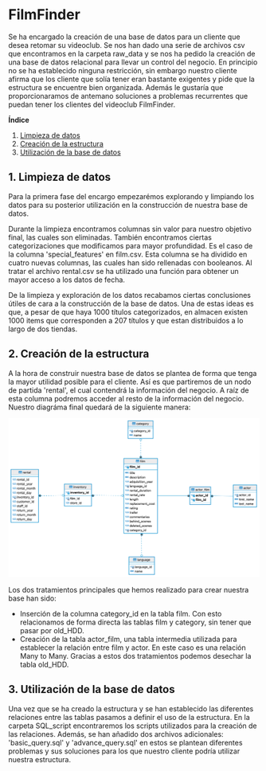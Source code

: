 # FilmFinder

Se ha encargado la creación de una base de datos para un cliente que desea retomar su videoclub. Se nos han dado una serie de archivos csv que encontramos en la carpeta raw_data y se nos ha pedido la creación de una base de datos relacional para llevar un control del negocio. En principio no se ha establecido ninguna restricción, sin embargo nuestro cliente afirma que los cliente que solía tener eran bastante exigentes y pide que la estructura se encuentre bien organizada. Además le gustaría que proporcionaramos de antemano soluciones a problemas recurrentes que puedan tener los clientes del videoclub FilmFinder.



**Índice**

1. [Limpieza de datos](#id1)
2. [Creación de la estructura](#id2)
3. [Utilización de la base de datos](#id3)

<div id='id1' />

## 1. Limpieza de datos

Para la primera fase del encargo empezarémos explorando y limpiando los datos para su posterior utilización en la construcción de nuestra base de datos.

Durante la limpieza encontramos columnas sin valor para nuestro objetivo final, las cuales son eliminadas. También encontramos ciertas categorizaciones que modificamos para mayor profundidad. Es el caso de la columna 'special_features' en film.csv. Esta columna se ha dividido en cuatro nuevas columnas, las cuales han sido rellenadas con booleanos. Al tratar el archivo rental.csv se ha utilizado una función para obtener un mayor acceso a los datos de fecha.

De la limpieza y exploración de los datos recabamos ciertas conclusiones útiles de cara a la construcción de la base de datos. Una de estas ideas es que, a pesar de que haya 1000 títulos categorizados, en almacen existen 1000 items que corresponden a 207 títulos y que estan distribuidos a lo largo de dos tiendas.

<div id='id2' />

## 2. Creación de la estructura

A la hora de construir nuestra base de datos se plantea de forma que tenga la mayor utilidad posible para el cliente. Así es que partiremos de un nodo de partida 'rental', el cual contendrá la información del negocio. A raíz de esta columna podremos acceder al resto de la información del negocio. Nuestro diagráma final quedará de la siguiente manera:

![diagráma](https://github.com/jvr0/3.5-blockbuster/blob/main/img/FilmFinder.png)

Los dos tratamientos principales que hemos realizado para crear nuestra base han sido:
- Inserción de la columna category_id en la tabla film. Con esto relacionamos de forma directa las tablas film y category, sin tener que pasar por old_HDD.
- Creación de la tabla actor_film, una tabla intermedia utilizada para establecer la relación entre film y actor. En este caso es una relación Many to Many.
Gracias a estos dos tratamientos podemos desechar la tabla old_HDD.

<div id='id3' />

## 3. Utilización de la base de datos

Una vez que se ha creado la estructura y se han establecido las diferentes relaciones entre las tablas pasamos a definir el uso de la estructura. En la carpeta SQL_script encontraremos los scripts utilizados para la creación de las relaciones. Además, se han añadido dos archivos adicionales: 'basic_query.sql' y 'advance_query.sql' en estos se plantean diferentes problemas y sus soluciones para los que nuestro cliente podría utilizar nuestra estructura. 